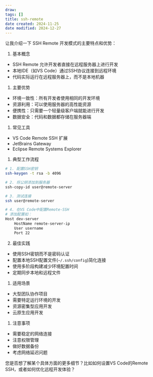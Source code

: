```yaml
---
draw:
tags: []
title: ssh-remote
date created: 2024-11-25
date modified: 2024-12-27
---
```


让我介绍一下 SSH Remote 开发模式的主要特点和优势：

1. 基本概念
- SSH Remote 允许开发者直接在远程服务器上进行开发
- 本地IDE（如VS Code）通过SSH协议连接到远程环境
- 代码实际运行在远程服务器上，而不是本地机器

1. 主要优势
- 环境一致性：所有开发者使用相同的开发环境
- 资源利用：可以使用服务器的高性能资源
- 便携性：只需要一个轻量级客户端就能进行开发
- 数据安全：代码和数据都存储在服务器端

1. 常见工具
- VS Code Remote SSH 扩展
- JetBrains Gateway
- Eclipse Remote Systems Explorer

1. 典型工作流程

```bash
# 1. 配置SSH密钥
ssh-keygen -t rsa -b 4096

# 2. 将公钥添加到服务器
ssh-copy-id user@remote-server

# 3. 测试连接
ssh user@remote-server

# 4. 在VS Code中配置Remote-SSH
# 添加配置如：
Host dev-server
    HostName remote-server-ip
    User username
    Port 22
```

2. 最佳实践
- 使用SSH密钥而不是密码认证
- 配置本地SSH配置文件(`~/.ssh/config`)简化连接
- 使用多阶段构建减少环境配置时间
- 定期同步本地和远程文件

1. 适用场景
- 大型团队协作项目
- 需要特定运行环境的开发
- 资源密集型应用开发
- 云原生应用开发

1. 注意事项
- 需要稳定的网络连接
- 注意权限管理
- 做好数据备份
- 考虑网络延迟问题

您是否想了解某个具体方面的更多细节？比如如何设置VS Code的Remote SSH，或者如何优化远程开发体验？
